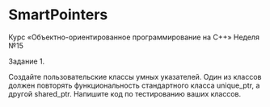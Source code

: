 # SmartPointers

Курс «Объектно-ориентированное программирование на C++» 
Неделя №15 

Задание 1. 

Создайте пользовательские классы умных указателей. 
Один из классов должен повторять функциональность стандартного класса unique_ptr, а другой shared_ptr. 
Напишите код по тестированию ваших классов.
